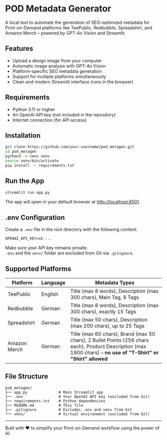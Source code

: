 # POD Metadata Generator

A local tool to automate the generation of SEO-optimized metadata for Print-on-Demand platforms like TeePublic, Redbubble, Spreadshirt, and Amazon Merch – powered by GPT-4o Vision and Streamlit.

## Features
- Upload a design image from your computer
- Automatic image analysis with GPT-4o Vision
- Platform-specific SEO metadata generation
- Support for multiple platforms simultaneously
- Clean and modern Streamlit interface (runs in the browser)

## Requirements
- Python 3.11 or higher
- An OpenAI API key (not included in the repository)
- Internet connection (for API access)

## Installation

```bash
git clone https://github.com/your-username/pod_metagen.git
cd pod_metagen
python3 -m venv venv
source venv/bin/activate
pip install -r requirements.txt
```

## Run the App

```bash
streamlit run app.py
```

The app will open in your default browser at [http://localhost:8501](http://localhost:8501).

## .env Configuration

Create a `.env` file in the root directory with the following content:

```
OPENAI_API_KEY=sk-...
```

Make sure your API key remains private.  
`.env` and the `venv/` folder are excluded from Git via `.gitignore`.

## Supported Platforms

| Platform       | Language | Metadata Types                                 |
|----------------|----------|------------------------------------------------|
| TeePublic      | English  | Title (max 8 words), Description (max 300 chars), Main Tag, 8 Tags |
| Redbubble      | German   | Title (max 8 words), Description (max 300 chars), exactly 15 Tags |
| Spreadshirt    | German   | Title (max 50 chars), Description (max 200 chars), up to 25 Tags |
| Amazon Merch   | German   | Title (max 60 chars), Brand (max 50 chars), 2 Bullet Points (256 chars each), Product Description (max 1900 chars) – **no use of "T-Shirt" or "Shirt" allowed** |

## File Structure

```
pod_metagen/
├── app.py              # Main Streamlit app
├── .env                # Your OpenAI API key (excluded from Git)
├── requirements.txt    # Python dependencies
├── README.md           # This file
├── .gitignore          # Excludes .env and venv from Git
└── venv/               # Virtual environment (excluded from Git)
```

---

Built with ❤️ to simplify your Print-on-Demand workflow using the power of AI.
